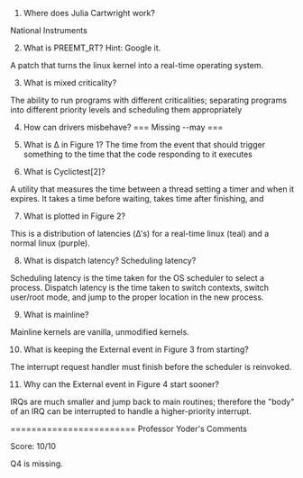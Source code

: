 1. Where does Julia Cartwright work?

National Instruments

2. What is PREEMT_RT? Hint: Google it.

A patch that turns the linux kernel into a real-time operating system.

3. What is mixed criticality?

The ability to run programs with different criticalities; separating programs into different priority levels and scheduling them appropriately

4. How can drivers misbehave?
=== Missing --may ===

5. What is Δ in Figure 1?
The time from the event that should trigger something to the time that the code responding to it executes

6. What is Cyclictest[2]?

A utility that measures the time between a thread setting a timer and when it expires. It takes a time before waiting, takes time after finishing, and 

7. What is plotted in Figure 2?

This is a distribution of latencies (Δ's) for a real-time linux (teal) and a normal linux (purple).

8. What is dispatch latency? Scheduling latency?

Scheduling latency is the time taken for the OS scheduler to select a process. Dispatch latency is the time taken to switch contexts, switch user/root mode, and jump to the proper location in the new process.

9. What is mainline?

Mainline kernels are vanilla, unmodified kernels.

10. What is keeping the External event in Figure 3 from starting?

The interrupt request handler must finish before the scheduler is reinvoked.

11. Why can the External event in Figure 4 start sooner?

IRQs are much smaller and jump back to main routines; therefore the "body" of an IRQ can be interrupted to handle a higher-priority interrupt.

========================
Professor Yoder's Comments

Score:  10/10

Q4 is missing.